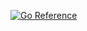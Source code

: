 [![Go Reference](https://pkg.go.dev/badge/github.com/proemergotech/retry.svg)](https://pkg.go.dev/github.com/proemergotech/retry)